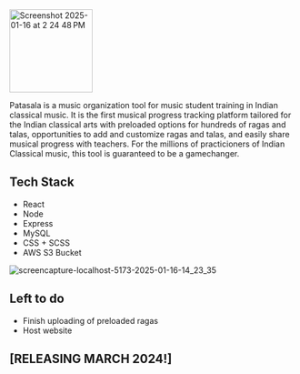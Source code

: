 <img width="146" alt="Screenshot 2025-01-16 at 2 24 48 PM" src="https://github.com/user-attachments/assets/7474760b-3c67-4556-ae33-8741e0672ad0" />

Patasala is a music organization tool for music student training in Indian classical music. It is the first musical progress tracking platform tailored for the Indian classical arts with preloaded options for hundreds of ragas and talas, opportunities to add and customize ragas and talas, and easily share musical progress with teachers. For the millions of practicioners of Indian Classical music, this tool is guaranteed to be a gamechanger.

## Tech Stack
* React
* Node
* Express
* MySQL
* CSS + SCSS
* AWS S3 Bucket


![screencapture-localhost-5173-2025-01-16-14_23_35](https://github.com/user-attachments/assets/65fe90dd-be8f-4793-84fe-12a95a735f53)


## Left to do
* Finish uploading of preloaded ragas
* Host website

## [RELEASING MARCH 2024!]
